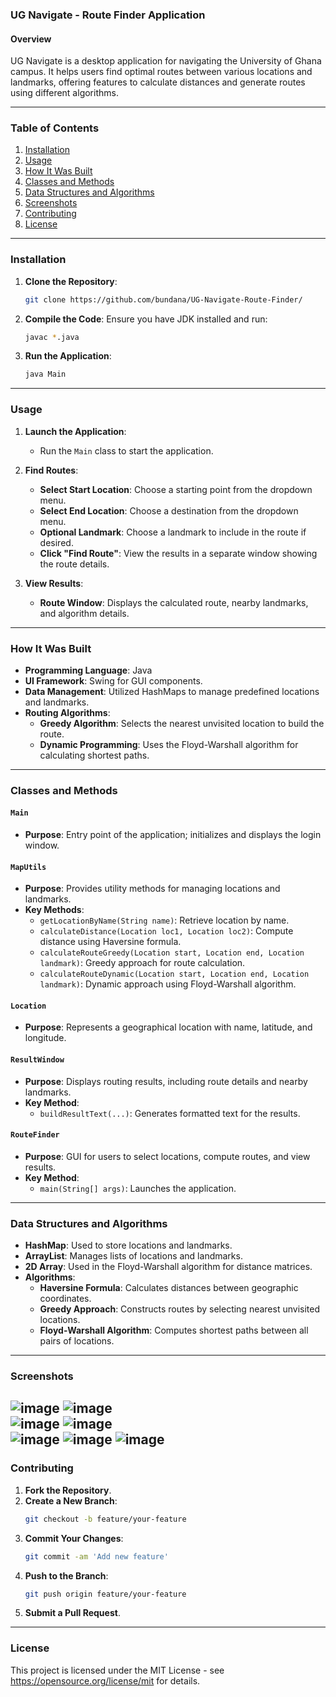 ### UG Navigate - Route Finder Application

#### Overview

UG Navigate is a desktop application for navigating the University of Ghana campus. It helps users find optimal routes between various locations and landmarks, offering features to calculate distances and generate routes using different algorithms.

---

### Table of Contents

1. [Installation](#installation)
2. [Usage](#usage)
3. [How It Was Built](#how-it-was-built)
4. [Classes and Methods](#classes-and-methods)
5. [Data Structures and Algorithms](#data-structures-and-algorithms)
6. [Screenshots](#screenshots)
7. [Contributing](#contributing)
8. [License](#license)

---

### Installation

1. **Clone the Repository**:
   ```sh
   git clone https://github.com/bundana/UG-Navigate-Route-Finder/
   ```

2. **Compile the Code**:
   Ensure you have JDK installed and run:
   ```sh
   javac *.java
   ```

3. **Run the Application**:
   ```sh
   java Main
   ```

---

### Usage

1. **Launch the Application**:
    - Run the `Main` class to start the application.

2. **Find Routes**:
    - **Select Start Location**: Choose a starting point from the dropdown menu.
    - **Select End Location**: Choose a destination from the dropdown menu.
    - **Optional Landmark**: Choose a landmark to include in the route if desired.
    - **Click "Find Route"**: View the results in a separate window showing the route details.

3. **View Results**:
    - **Route Window**: Displays the calculated route, nearby landmarks, and algorithm details.

---

### How It Was Built

- **Programming Language**: Java
- **UI Framework**: Swing for GUI components.
- **Data Management**: Utilized HashMaps to manage predefined locations and landmarks.
- **Routing Algorithms**:
    - **Greedy Algorithm**: Selects the nearest unvisited location to build the route.
    - **Dynamic Programming**: Uses the Floyd-Warshall algorithm for calculating shortest paths.

---

### Classes and Methods

#### `Main`

- **Purpose**: Entry point of the application; initializes and displays the login window.

#### `MapUtils`

- **Purpose**: Provides utility methods for managing locations and landmarks.
- **Key Methods**:
    - `getLocationByName(String name)`: Retrieve location by name.
    - `calculateDistance(Location loc1, Location loc2)`: Compute distance using Haversine formula.
    - `calculateRouteGreedy(Location start, Location end, Location landmark)`: Greedy approach for route calculation.
    - `calculateRouteDynamic(Location start, Location end, Location landmark)`: Dynamic approach using Floyd-Warshall algorithm.

#### `Location`

- **Purpose**: Represents a geographical location with name, latitude, and longitude.

#### `ResultWindow`

- **Purpose**: Displays routing results, including route details and nearby landmarks.
- **Key Method**:
    - `buildResultText(...)`: Generates formatted text for the results.

#### `RouteFinder`

- **Purpose**: GUI for users to select locations, compute routes, and view results.
- **Key Method**:
    - `main(String[] args)`: Launches the application.

---

### Data Structures and Algorithms

- **HashMap**: Used to store locations and landmarks.
- **ArrayList**: Manages lists of locations and landmarks.
- **2D Array**: Used in the Floyd-Warshall algorithm for distance matrices.
- **Algorithms**:
    - **Haversine Formula**: Calculates distances between geographic coordinates.
    - **Greedy Approach**: Constructs routes by selecting nearest unvisited locations.
    - **Floyd-Warshall Algorithm**: Computes shortest paths between all pairs of locations.

---

### Screenshots
 
![image](<resources/readme/screenshot (1).png>) 
![image](<resources/readme/screenshot (2).png>)  
![image](<resources/readme/screenshot (4).png>) 
![image](<resources/readme/screenshot (5).png>)  
![image](<resources/readme/screenshot (7).png>) 
![image](<resources/readme/screenshot (8).png>) 
![image](<resources/readme/screenshot (9).png>) 
---

### Contributing

1. **Fork the Repository**.
2. **Create a New Branch**:
   ```sh
   git checkout -b feature/your-feature
   ```
3. **Commit Your Changes**:
   ```sh
   git commit -am 'Add new feature'
   ```
4. **Push to the Branch**:
   ```sh
   git push origin feature/your-feature
   ```
5. **Submit a Pull Request**.

---

### License

This project is licensed under the MIT License - see https://opensource.org/license/mit for details.



